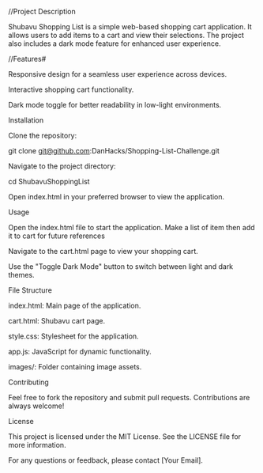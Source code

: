 //Project Description

Shubavu Shopping List is a simple web-based shopping cart application. 
It allows users to add items to a cart and view their selections. 
The project also includes a dark mode feature for enhanced user experience.

//Features#

Responsive design for a seamless user experience across devices.

Interactive shopping cart functionality.

Dark mode toggle for better readability in low-light environments.

Installation

Clone the repository:

git clone git@github.com:DanHacks/Shopping-List-Challenge.git

Navigate to the project directory:

cd ShubavuShoppingList

Open index.html in your preferred browser to view the application.

Usage

Open the index.html file to start the application.
Make a list of item then add it to cart for future references

Navigate to the cart.html page to view your shopping cart.

Use the "Toggle Dark Mode" button to switch between light and dark themes.

File Structure

index.html: Main page of the application.

cart.html: Shubavu cart page.

style.css: Stylesheet for the application.

app.js: JavaScript for dynamic functionality.

images/: Folder containing image assets.

Contributing

Feel free to fork the repository and submit pull requests. Contributions are always welcome!

License

This project is licensed under the MIT License. See the LICENSE file for more information.

For any questions or feedback, please contact [Your Email].

